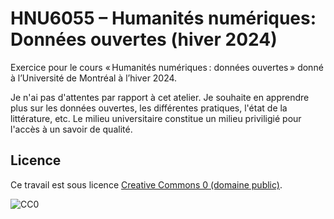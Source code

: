 # HNU6055 – Humanités numériques: Données ouvertes (hiver 2024)
Exercice pour le cours « Humanités numériques : données ouvertes » donné à l’Université de Montréal à l’hiver 2024.

Je n'ai pas d'attentes par rapport à cet atelier.
Je souhaite en apprendre plus sur les données ouvertes, les différentes pratiques, l'état de la littérature, etc. 
Le milieu universitaire constitue un milieu priviligié pour l'accès à un savoir de qualité.

## Licence

Ce travail est sous licence [Creative Commons 0 (domaine public)](https://creativecommons.org/publicdomain/zero/1.0/).

![CC0](https://licensebuttons.net/l/zero/1.0/88x31.png)

